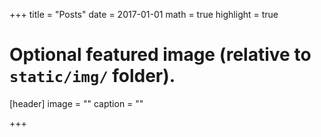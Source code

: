 +++
title = "Posts"
date = 2017-01-01
math = true
highlight = true

# Optional featured image (relative to `static/img/` folder).
[header]
image = ""
caption = ""

+++
